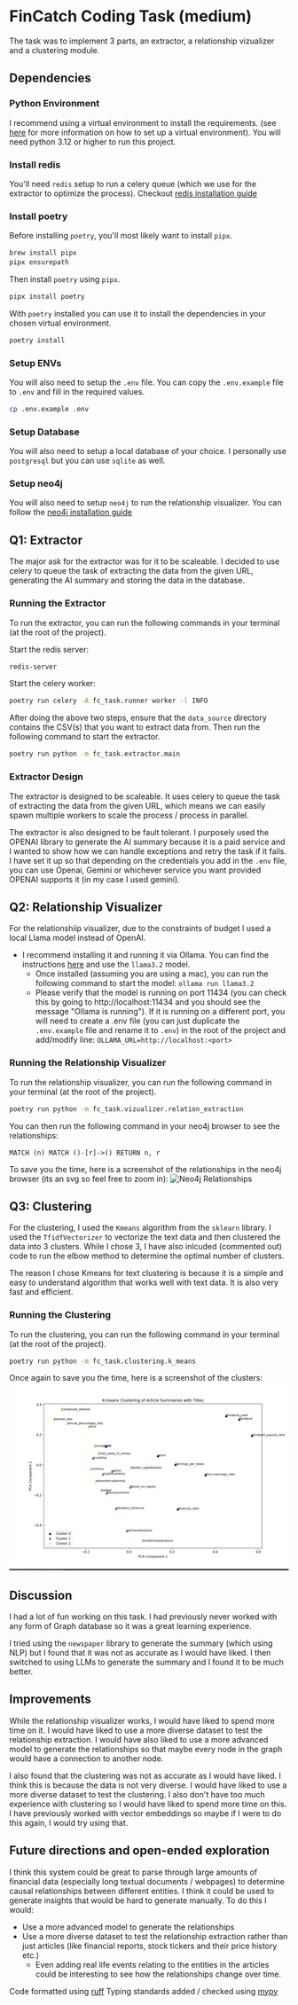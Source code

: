 # FinCatch Coding Task (medium)

The task was to implement 3 parts, an extractor, a relationship vizualizer and a clustering module. 

## Dependencies

### Python Environment
I recommend using a virtual environment to install the requirements. (see [here](https://docs.python.org/3/library/venv.html) for more information on how to set up a virtual environment).
You will need python 3.12 or higher to run this project.

### Install redis
You'll need `redis` setup to run a celery queue (which we use for the extractor to optimize the process).
Checkout [redis installation guide](https://redis.io/docs/install/install-redis/)

### Install poetry

Before installing `poetry`, you'll most likely want to install `pipx`.

```bash
brew install pipx
pipx ensurepath
```

Then install `poetry` using `pipx`.

```bash
pipx install poetry
```

With `poetry` installed you can use it to install the dependencies in your chosen virtual environment.

```bash
poetry install
```

### Setup ENVs

You will also need to setup the `.env` file. You can copy the `.env.example` file to `.env` and fill in the required values. 

```bash
cp .env.example .env
```

### Setup Database
You will also need to setup a local database of your choice. I personally use `postgresql` but you can use `sqlite` as well.


### Setup neo4j
You will also need to setup `neo4j` to run the relationship visualizer. You can follow the [neo4j installation guide](https://neo4j.com/docs/operations-manual/current/installation/)

## Q1: Extractor
The major ask for the extractor was for it to be scaleable. I decided to use celery to queue the task of extracting the data from the given URL, generating the AI summary and storing the data in the database.

### Running the Extractor
To run the extractor, you can run the following commands in your terminal (at the root of the project).

Start the redis server:
```bash
redis-server
``` 

Start the celery worker:
```bash
poetry run celery -A fc_task.runner worker -l INFO
```

After doing the above two steps, ensure that the `data_source` directory contains the CSV(s) that you want to extract data from. Then run the following command to start the extractor.

```bash
poetry run python -m fc_task.extractor.main   
```

### Extractor Design
The extractor is designed to be scaleable. It uses celery to queue the task of extracting the data from the given URL, which means we can easily spawn multiple workers to scale the process / process in parallel.

The extractor is also designed to be fault tolerant. I purposely used the OPENAI library to generate the AI summary because it is a paid service and I wanted to show how we can handle exceptions and retry the task if it fails. I have set it up so that depending on the credentials you add in the `.env` file, you can use Openai, Gemini or whichever service you want provided OPENAI supports it (in my case I used gemini).

## Q2: Relationship Visualizer
For the relationshiip visualizer, due to the constraints of budget I used a local Llama model instead of OpenAI.
- I recommend installing it and running it via Ollama. 
You can find the instructions [here](https://ollama.com/) and use the `llama3.2` model.
  - Once installed (assuming you are using a mac), you can run the following command to start the model:
  ```ollama run llama3.2```
  - Please verify that the model is running on port 11434 (you can check this by going to http://localhost:11434 and you should see the message "Ollama is running").
    If it is running on a different port, you will need to create a .env file (you can just duplicate the `.env.example` file and rename it to `.env`) in the root of the project and add/modify line:
    ```OLLAMA_URL=http://localhost:<port>```

### Running the Relationship Visualizer
To run the relationship visualizer, you can run the following command in your terminal (at the root of the project).

```bash
poetry run python -m fc_task.vizualizer.relation_extraction
```

You can then run the following command in your neo4j browser to see the relationships:
```cypher
MATCH (n) MATCH ()-[r]->() RETURN n, r
```

To save you the time, here is a screenshot of the relationships in the neo4j browser (its an svg so feel free to zoom in):
![Neo4j Relationships](assets/graph.svg)


## Q3: Clustering
For the clustering, I used the `Kmeans` algorithm from the `sklearn` library. I used the `TfidfVectorizer` to vectorize the text data and then clustered the data into 3 clusters. While I chose 3, I have also inlcuded (commented out) code to run the elbow method to determine the optimal number of clusters.

The reason I chose Kmeans for text clustering is because it is a simple and easy to understand algorithm that works well with text data. It is also very fast and efficient.

### Running the Clustering
To run the clustering, you can run the following command in your terminal (at the root of the project).

```bash
poetry run python -m fc_task.clustering.k_means
```

Once again to save you the time, here is a screenshot of the clusters:
![Clusters](assets/k_means.png)


## Discussion
I had a lot of fun working on this task. I had previously never worked with any form of Graph database so it was a great learning experience.

I tried using the `newspaper` library to generate the summary (which using NLP) but I found that it was not as accurate as I would have liked. I then switched to using LLMs to generate the summary and I found it to be much better.

## Improvements
While the relationship visualizer works, I would have liked to spend more time on it. I would have liked to use a more diverse dataset to test the relationship extraction. I would have also liked to use a more advanced model to generate the relationships so that maybe every node in the graph would have a connection to another node.

I also found that the clustering was not as accurate as I would have liked. I think this is because the data is not very diverse. I would have liked to use a more diverse dataset to test the clustering. I also don't have too much experience with clustering so I would have liked to spend more time on this. I have previously worked with vector embeddings so maybe if I were to do this again, I would try using that.


## Future directions and open-ended exploration
I think this system could be great to parse through large amounts of financial data (especially long textual documents / webpages) to determine causal relationships between different entities. I think it could be used to generate insights that would be hard to generate manually. 
To do this I would:
- Use a more advanced model to generate the relationships
- Use a more diverse dataset to test the relationship extraction rather than just articles (like financial reports, stock tickers and their price history etc.)
  - Even adding real life events relating to the entities in the articles could be interesting to see how the relationships change over time.


Code formatted using [ruff](https://docs.astral.sh/ruff/)
Typing standards added / checked using [mypy](https://mypy.readthedocs.io/en/stable/)